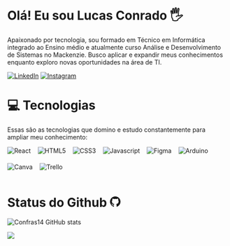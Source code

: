 # Olá! Eu sou Lucas Conrado 🖐️

Apaixonado por tecnologia, sou formado em Técnico em Informática integrado ao Ensino médio e atualmente curso Análise e Desenvolvimento de Sistemas no Mackenzie. Busco aplicar e expandir meus conhecimentos enquanto exploro novas oportunidades na área de TI.

[![LinkedIn](https://img.shields.io/badge/LinkedIn-%230077B5.svg?logo=linkedin&logoColor=white)](https://linkedin.com/in/)
[![Instagram](https://img.shields.io/badge/Instagram-%23E4405F.svg?logo=Instagram&logoColor=white)](https://instagram.com/)

# 💻 Tecnologias
Essas são as tecnologias que domino e estudo constantemente para ampliar meu conhecimento:

<div style='display: flex; flex-wrap: wrap; gap: 16px;'>
  <img style="margin-bottom: 4px;" align='center' alt='React' src='https://img.shields.io/badge/React-20232A?style=for-the-badge&logo=react&logoColor=61DAFB'>
  <img align='center' alt='HTML5' src='https://img.shields.io/badge/HTML5-E34F26?style=for-the-badge&logo=html5&logoColor=white'>
  <img align='center' alt='CSS3' src='https://img.shields.io/badge/CSS3-1572B6?style=for-the-badge&logo=css3&logoColor=white'>
  <img align='center' alt='Javascript' src='https://img.shields.io/badge/JavaScript-F7DF1E?style=for-the-badge&logo=javascript&logoColor=black'>
  <img align='center' alt='Figma' src='https://img.shields.io/badge/Figma-F24E1E?style=for-the-badge&logo=figma&logoColor=white'>
  <img align='center' alt='Arduino' src='https://img.shields.io/badge/-Arduino-00979D?style=for-the-badge&logo=Arduino&logoColor=white'>
  <img align='center' alt='Canva' src='https://img.shields.io/badge/Canva-%2300C4CC.svg?&style=for-the-badge&logo=Canva&logoColor=white'>
  <img align='center' alt='Trello' src='https://img.shields.io/badge/Trello-0052CC?style=for-the-badge&logo=trello&logoColor=white'>
</div><br>

<h1>Status do Github <svg xmlns="http://www.w3.org/2000/svg" width="24" height="24" fill="currentColor" class="bi bi-github" viewBox="0 0 16 16"><path d="M8 0C3.58 0 0 3.58 0 8c0 3.54 2.29 6.53 5.47 7.59.4.07.55-.17.55-.38 0-.19-.01-.82-.01-1.49-2.01.37-2.53-.49-2.69-.94-.09-.23-.48-.94-.82-1.13-.28-.15-.68-.52-.01-.53.63-.01 1.08.58 1.23.82.72 1.21 1.87.87 2.33.66.07-.52.28-.87.51-1.07-1.78-.2-3.64-.89-3.64-3.95 0-.87.31-1.59.82-2.15-.08-.2-.36-1.02.08-2.12 0 0 .67-.21 2.2.82.64-.18 1.32-.27 2-.27.68 0 1.36.09 2 .27 1.53-1.04 2.2-.82 2.2-.82.44 1.1.16 1.92.08 2.12.51.56.82 1.27.82 2.15 0 3.07-1.87 3.75-3.65 3.95.29.25.54.73.54 1.48 0 1.07-.01 1.93-.01 2.2 0 .21.15.46.55.38A8.012 8.012 0 0 0 16 8c0-4.42-3.58-8-8-8"/>
</svg></h1>

![Confras14 GitHub stats](https://github-readme-stats.vercel.app/api?username=Confras14&bg_color=0d1117&title_color=fefefe&text_color=bbb&hide_border=false&border_color=222&show_icons=true&icon_color=00a86b)

![](https://github-readme-stats.vercel.app/api/top-langs/?username=Confras14&theme=dark&hide_border=false&include_all_commits=false&count_private=false&layout=compact&bg_color=0d1117&title_color=fefefe&text_color=bbb&show_icons=false&hide_border=false&border_color=222)

<!-- Proudly created with GPRM ( https://gprm.itsvg.in ) -->
